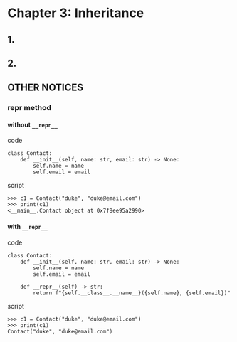 # Chapter 3: Inheritance # 

## 1. 

## 2. 

## OTHER NOTICES
### __repr__ method
#### without `__repr__`
code
```
class Contact:
    def __init__(self, name: str, email: str) -> None:
        self.name = name
        self.email = email
```
script
```
>>> c1 = Contact("duke", "duke@email.com")
>>> print(c1)
<__main__.Contact object at 0x7f8ee95a2990>
```

#### with `__repr__`
code
```
class Contact:
    def __init__(self, name: str, email: str) -> None:
        self.name = name
        self.email = email

    def __repr__(self) -> str:
        return f"{self.__class__.__name__}({self.name}, {self.email})"
```
script
```
>>> c1 = Contact("duke", "duke@email.com")
>>> print(c1)
Contact("duke", "duke@email.com")
```